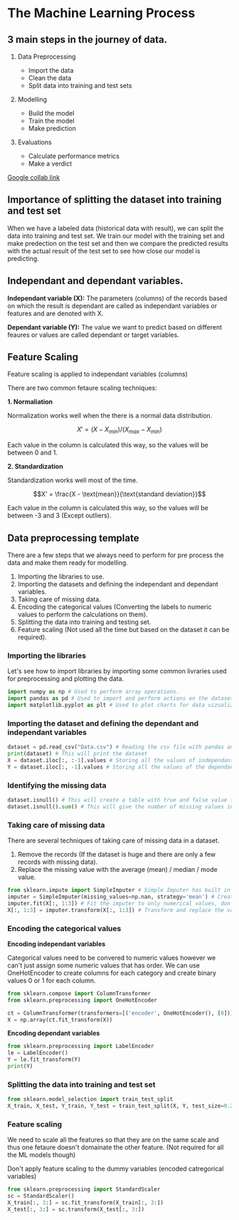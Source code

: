# The Machine Learning Process

## 3 main steps in the journey of data.

1. Data Preprocessing

   - Import the data
   - Clean the data
   - Split data into training and test sets

2. Modelling

   - Build the model
   - Train the model
   - Make prediction

3. Evaluations
   - Calculate performance metrics
   - Make a verdict

[Google collab link](https://colab.research.google.com/)

## Importance of splitting the dataset into training and test set

When we have a labeled data (historical data with result), we can split the data into training and test set.
We train our model with the training set and make predection on the test set and then we compare the predicted results with the actual result of the test set to see how close our model is predicting.

## Independant and dependant variables.

**Independant variable (X):**
The parameters (columns) of the records based on which the result is dependant are called as independant variables or features and are denoted with X.

**Dependant variable (Y):**
The value we want to predict based on different feaures or values are called dependant or target variables.

## Feature Scaling

Feature scaling is applied to independant variables (columns)

There are two common fetaure scaling techniques:

**1. Normaliation**

Normalization works well when the there is a normal data distribution.

```math
X' = (X - X_{min}) / (X_{max} - X_{min})
```

Each value in the column is calculated this way, so the values will be between 0 and 1.

**2. Standardization**

Standardization works well most of the time.

```math
X' = \frac{X - \text{mean}}{\text{standard deviation}}
```

Each value in the column is calculated this way, so the values will be between -3 and 3 (Except outliers).

## Data preprocessing template

There are a few steps that we always need to perform for pre process the data and make them ready for modelling.

1. Importing the libraries to use.
2. Importing the datasets and defining the independant and dependant variables.
3. Taking care of missing data.
4. Encoding the categorical values (Converting the labels to numeric values to perform the calculations on them).
5. Splitting the data into training and testing set.
6. Feature scaling (Not used all the time but based on the dataset it can be required).

### Importing the libraries

Let's see how to import libraries by importing some common livraries used for preprocessing and plotting the data.

```python
import numpy as np # Used to perform array operations.
import pandas as pd # Used to import and perform actions on the datasets.
import matplotlib.pyplot as plt # Used to plot charts for data vizualization.
```

### Importing the dataset and defining the dependant and independant variables

```python
dataset = pd.read_csv("Data.csv") # Reading the csv file with pandas and storing it as a dataframe
print(dataset) # This will print the dataset
X = dataset.iloc[:, :-1].values # Storing all the values of independant variables
Y = dataset.iloc[:, -1].values # Storing all the values of the dependant or target variable
```

### Identifying the missing data

```python
dataset.isnull() # This will create a table with true and false value for the dataset. true indicates the missing data
dataset.isnull().sum() # This will give the number of missing values in each column.
```

### Taking care of missing data

There are several techniques of taking care of missing data in a dataset.

1. Remove the records (If the dataset is huge and there are only a few records with missing data).
2. Replace the missing value with the average (mean) / median / mode value.

```python
from sklearn.impute import SimpleImputer # Simple Imputer has built in functions to handle missing data
imputer = SimpleImputer(missing_values=np.nan, strategy='mean') # Create an instance of simple imputer
imputer.fit(X[:, 1:3]) # Fit the imputer to only numerical values, don't include categorical values
X[:, 1:3] = imputer.transform(X[:, 1:3]) # Transform and replace the values with the new values
```

### Encoding the categorical values

**Encoding independant variables**

Categorical values need to be convered to numeric values however we can't just assign some numeric values that has order.
We can use OneHotEncoder to create columns for each category and create binary values 0 or 1 for each column.

```python
from sklearn.compose import ColumnTransformer
from sklearn.preprocessing import OneHotEncoder

ct = ColumnTransformer(transformers=[('encoder', OneHotEncoder(), [0])], remainder='passthrough')
X = np.array(ct.fit_transform(X))
```

**Encoding dependant variables**

```python
from sklearn.preprocessing import LabelEncoder
le = LabelEncoder()
Y = le.fit_transform(Y)
print(Y)
```

### Splitting the data into training and test set

```python
from sklearn.model_selection import train_test_split
X_train, X_test, Y_train, Y_test = train_test_split(X, Y, test_size=0.2, random_state=1)
```

### Feature scaling

We need to scale all the features so that they are on the same scale and thus one fetaure doesn't domainate the other feature. (Not required for all the ML models though)

Don't apply feature scaling to the dummy variables (encoded catregorical variables)

```python
from sklearn.preprocessing import StandardScaler
sc = StandardScaler()
X_train[:, 3:] = sc.fit_transform(X_train[:, 3:])
X_test[:, 3:] = sc.transform(X_test[:, 3:])
```
